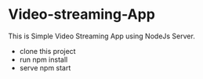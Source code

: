 # Video-streaming-App
 This is Simple Video Streaming App using NodeJs Server. 

- clone this project
- run npm install
- serve npm start
